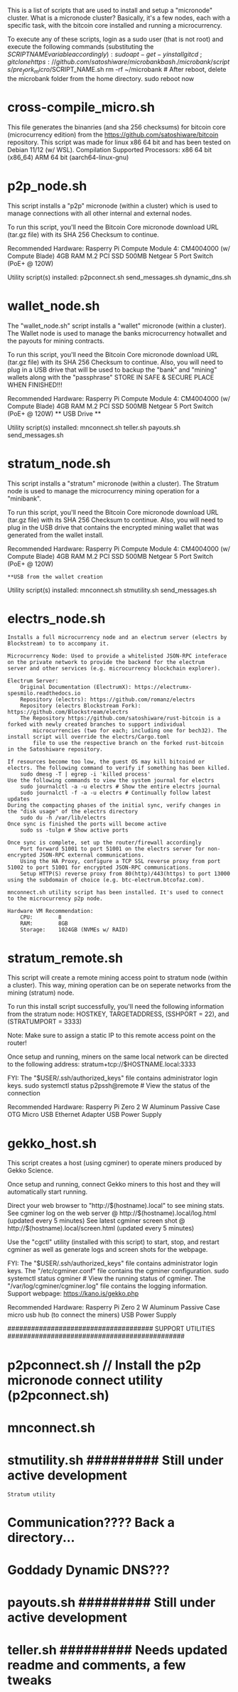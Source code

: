 This is a list of scripts that are used to install and setup a "micronode" cluster.
What is a micronode cluster?
Basically, it's a few nodes, each with a specific task, with the bitcoin core installed and running a microcurrency.

To execute any of these scripts, login as a sudo user (that is not root) and execute the following commands (substituting the $SCRIPT NAME variable accordingly):
    sudo apt-get -y install git
    cd ~; git clone https://github.com/satoshiware/microbank
    bash ./microbank/scripts/pre_fork_micro/$SCRIPT_NAME.sh
    rm -rf ~/microbank # After reboot, delete the microbank folder from the home directory.
    sudo reboot now

# cross-compile_micro.sh
This file generates the binanries (and sha 256 checksums) for bitcoin core (microcurrency edition)
from the https://github.com/satoshiware/bitcoin repository. This script was made for linux
x86 64 bit and has been tested on Debian 11/12 (w/ WSL).
Compilation Supported Processors:
    x86 64 bit (x86_64)
    ARM 64 bit (aarch64-linux-gnu)

# p2p_node.sh
This script installs a "p2p" micronode (within a cluster) which is used to manage connections with all other internal and external nodes.

To run this script, you'll need the Bitcoin Core micronode download URL (tar.gz file) with its SHA 256 Checksum to continue.

Recommended Hardware:
    Rasperry Pi Compute Module 4: CM4004000 (w/ Compute Blade)
    4GB RAM
    M.2 PCI SSD 500MB
    Netgear 5 Port Switch (PoE+ @ 120W)

Utility script(s) installed:
    p2pconnect.sh
    send_messages.sh
    dynamic_dns.sh


# wallet_node.sh
The "wallet_node.sh" script installs a "wallet" micronode (within a cluster).
The Wallet node is used to manage the banks microcurrency hotwallet and the payouts for mining contracts.

To run this script, you'll need the Bitcoin Core micronode download URL (tar.gz file) with its SHA 256 Checksum to continue.
Also, you will need to plug in a USB drive that will be used to backup the "bank" and "mining" wallets along with the "passphrase"
    STORE IN SAFE & SECURE PLACE WHEN FINISHED!!!

Recommended Hardware:
    Rasperry Pi Compute Module 4: CM4004000 (w/ Compute Blade)
    4GB RAM
    M.2 PCI SSD 500MB
    Netgear 5 Port Switch (PoE+ @ 120W)
    ** USB Drive **

Utility script(s) installed:
    mnconnect.sh
    teller.sh
    payouts.sh
    send_messages.sh

# stratum_node.sh
This script installs a "stratum" micronode (within a cluster).
The Stratum node is used to manage the microcurrency mining operation for a "minibank".

To run this script, you'll need the Bitcoin Core micronode download URL (tar.gz file) with its SHA 256 Checksum to continue.
Also, you will need to plug in the USB drive that contains the encrypted mining wallet that was generated from the wallet install.

Recommended Hardware:
    Rasperry Pi Compute Module 4: CM4004000 (w/ Compute Blade)
    4GB RAM
    M.2 PCI SSD 500MB
    Netgear 5 Port Switch (PoE+ @ 120W)

    **USB from the wallet creation

Utility script(s) installed:
    mnconnect.sh
    stmutility.sh
    send_messages.sh

# electrs_node.sh
    Installs a full microcurrency node and an electrum server (electrs by Blockstream) to to accompany it.

    Microcurrency Node: Used to provide a whitelisted JSON-RPC inteferace on the private network to provide the backend for the electrum
    server and other services (e.g. microcurrency blockchain explorer).

    Electrum Server:
        Original Documentation (ElectrumX): https://electrumx-spesmilo.readthedocs.io
        Repository (electrs): https://github.com/romanz/electrs
        Repository (electrs Blockstream Fork): https://github.com/Blockstream/electrs
        The Repository https://github.com/satoshiware/rust-bitcoin is a forked with newly created branches to support individual
            microcurrencies (two for each; including one for bech32). The install script will override the electrs/Cargo.toml
            file to use the respective branch on the forked rust-bitcoin in the Satoshiware repository.

    If resources become too low, the guest OS may kill bitcoind or electrs. The following command to verify if something has been killed.
        sudo dmesg -T | egrep -i 'killed process'
    Use the following commands to view the system journal for electrs
        sudo journalctl -a -u electrs # Show the entire electrs journal
        sudo journalctl -f -a -u electrs # Continually follow latest updates
    During the compacting phases of the initial sync, verify changes in the "disk usage" of the electrs directory
        sudo du -h /var/lib/electrs
    Once sync is finished the ports will become active
        sudo ss -tulpn # Show active ports

    Once sync is complete, set up the router/firewall accordingly
        Port forward 51001 to port 51001 on the electrs server for non-encrypted JSON-RPC external communications.
        Using the HA Proxy, configure a TCP SSL reverse proxy from port 51002 to port 51001 for encrypted JSON-RPC communications.
        Setup HTTP(S) reverse proxy from 80(http)/443(https) to port 13000 using the subdomain of choice (e.g. btc-electrum.btcofaz.com).

    mnconnect.sh utility script has been installed. It's used to connect to the microcurrency p2p node.

    Hardware VM Recommendation:
        CPU:        8
        RAM:        8GB
        Storage:    1024GB (NVMEs w/ RAID)

# stratum_remote.sh
This script will create a remote mining access point to stratum node (within a cluster).
This way, mining operation can be on seperate networks from the mining (stratum) node.

To run this install script successfully, you'll need the following information from the stratum node: HOSTKEY, TARGETADDRESS, (SSHPORT = 22), and (STRATUMPORT = 3333)

Note: Make sure to assign a static IP to this remote access point on the router!

Once setup and running, miners on the same local network can be directed to the following address:
    stratum+tcp://$HOSTNAME.local:3333

FYI:
    The "$USER/.ssh/authorized_keys" file contains administrator login keys.
    sudo systemctl status p2pssh@remote # View the status of the connection

Recommended Hardware:
    Rasperry Pi Zero 2 W
    Aluminum Passive Case
    OTG Micro USB Ethernet Adapter
    USB Power Supply

# gekko_host.sh
This script creates a host (using cgminer) to operate miners produced by Gekko Science.

Once setup and running, connect Gekko miners to this host and they will automatically start running.

Direct your web browser to "http://$(hostname).local" to see mining stats.
See cgminer log on the web server @ http://$(hostname).local/log.html (updated every 5 minutes)
See latest cgminer screen shot @ http://$(hostname).local/screen.html (updated every 5 minutes)

Use the "cgctl" utility (installed with this script) to start, stop, and restart cgminer
as well as generate logs and screen shots for the webpage.

FYI:
    The "$USER/.ssh/authorized_keys" file contains administrator login keys.
    The "/etc/cgminer.conf" file contains the cgminer configuration.
    sudo systemctl status cgminer # View the running status of cgminer.
    The "/var/log/cgminer/cgminer.log" file contains the logging information.
    Support webpage: https://kano.is/gekko.php

Recommended Hardware:
    Rasperry Pi Zero 2 W
    Aluminum Passive Case
    micro usb hub (to connect the miners)
    USB Power Supply

##################################### SUPPORT UTILITIES #############################################
# p2pconnect.sh // Install the p2p micronode connect utility (p2pconnect.sh)

# mnconnect.sh

# stmutility.sh ######### Still under active development #################
    Stratum utility



# Communication???? Back a directory...

# Goddady Dynamic DNS???




# payouts.sh ######### Still under active development #################

# teller.sh ######### Needs updated readme and comments, a few tweaks #################